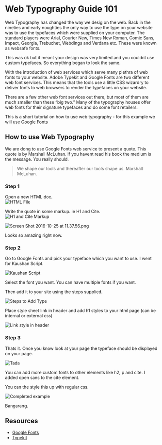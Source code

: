 # Web Typography Guide 101

Web Typography has changed the way we desig on the web.  Back in the nineties and early noughties the only way to use the type on your website was to use the typefaces which were supplied on your computer.  The standard players were  Arial, Courier New, Times New Roman, Comic Sans, Impact, Georgia, Trebuchet, Webdings and Verdana etc.  These were known as websafe fonts.

This was ok but it meant your design was very limited and you couldnt use custom typefaces.  So everything began to look the same.

With the introduction of web services which serve many plethra of web fonts to your website.  Adobe Typekit and Google Fonts are two different web font services. This means that the tools use a little CSS wizardry to deliver fonts to web browsers to render the typefaces on your website.

There are a few other web font services out there, but most of them are much smaller than these “big two.” Many of the typography houses offer web fonts for their signature typefaces and do some font retailers.

This is a short tutorial on how to use web typography - for this example we will use [Google Fonts](https://fonts.google.com/)

## How to use Web Typography

We are dong to use Google Fonts web service to present a quote.  This quote is by Marshall McLuhan.  If you havent read his book the medium is the message.  You really should.

> We shape our tools and thereafter our tools shape us.
Marshall McLuhan.  

### Step 1

Open a new HTML doc.  
![HTML File](https://github.com/kyleboyd/ixd-tutorials/blob/master/webtypography/images/Screen%20Shot%202016-10-25%20at%2012.30.59.png?raw=true)

Write the quote in some markup.  ie H1 and Cite.  
![H1 and Cite Markup](https://github.com/kyleboyd/ixd-tutorials/blob/master/webtypography/images/Screen%20Shot%202016-10-25%20at%2011.37.50.png?raw=true)

![Screen Shot 2016-10-25 at 11.37.56.png](https://github.com/kyleboyd/ixd-tutorials/blob/master/webtypography/images/Screen%20Shot%202016-10-25%20at%2011.37.56.png?raw=true)

Looks so amazing right now.

### Step 2

Go to Google Fonts and pick your typeface which you want to use.  I went for Kaushan Script.  

![Kaushan Script](https://github.com/kyleboyd/ixd-tutorials/blob/master/webtypography/images/Screen%20Shot%202016-10-25%20at%2011.41.22.png?raw=true)

Select the font you want. You can have multiple fonts if you want.

Then add it to your site using the steps supplied.  

![Steps to Add Type](https://github.com/kyleboyd/ixd-tutorials/blob/master/webtypography/images/Screen%20Shot%202016-10-25%20at%2011.41.53.png?raw=true)

Place style sheet link in header and add h1 styles to your html page (can be internal or external css)

![Link style in header](https://github.com/kyleboyd/ixd-tutorials/blob/master/webtypography/images/Screen%20Shot%202016-10-25%20at%2011.43.40.png?raw=true)


### Step 3

Thats it.  Once you know look at your page the typeface should be displayed on your page.  

![Tada](https://github.com/kyleboyd/ixd-tutorials/blob/master/webtypography/images/Screen%20Shot%202016-10-25%20at%2011.44.05.png?raw=true)

You can add more custom fonts to other elements like h2, p and cite.  I added open sans to the cite element.

You can the style this up with regular css.  

![Completed example](https://github.com/kyleboyd/ixd-tutorials/blob/master/webtypography/images/Screen%20Shot%202016-10-25%20at%2012.38.01.png?raw=true)

Bangarang.  

## Resources

- [Google Fonts](https://fonts.google.com/)
- [Typekit](https://typekit.com/fonts)




